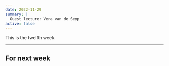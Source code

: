 ```yaml
---
date: 2022-11-29
summary: |
  Guest lecture: Vera van de Seyp
active: false
---
```




This is the twelfth week.



------------



## For next week
